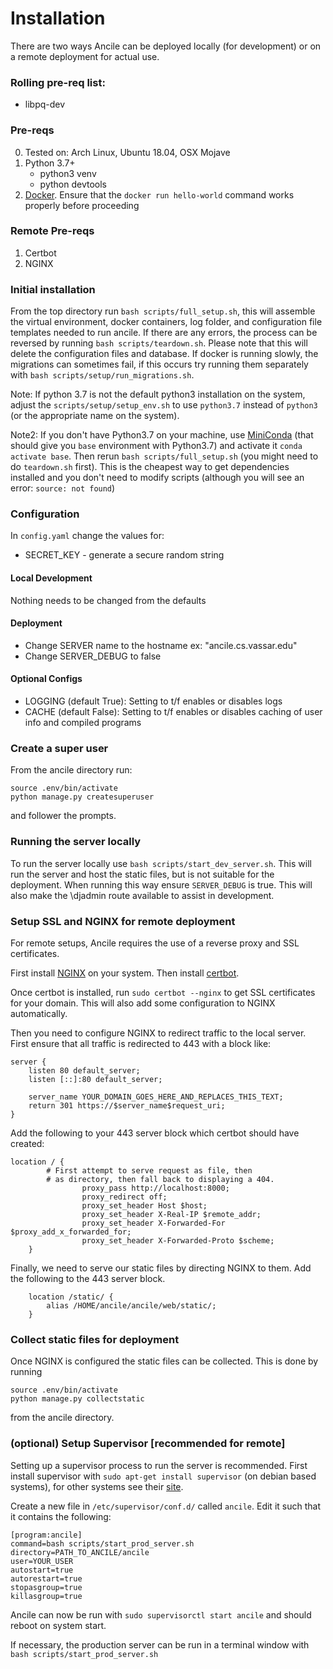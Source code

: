 # Installation
There are two ways Ancile can be deployed locally (for development) or on a
remote deployment for actual use.

### Rolling pre-req list:
- libpq-dev

### Pre-reqs
0. Tested on: Arch Linux, Ubuntu 18.04, OSX Mojave
1. Python 3.7+
    - python3 venv
    - python devtools
2. [Docker](https://www.digitalocean.com/community/tutorials/how-to-install-and-use-docker-on-ubuntu-18-04).
   Ensure that the `docker run hello-world` command works properly before
   proceeding

### Remote Pre-reqs
1. Certbot
2. NGINX

### Initial installation
From the top directory run `bash scripts/full_setup.sh`, this will assemble
the virtual environment, docker containers, log folder, and configuration
file templates needed to run ancile. If there are any errors, the process
can be reversed by running `bash scripts/teardown.sh`. Please note that this
will delete the configuration files and database. If docker is running
slowly, the migrations can sometimes fail, if this occurs try running them
separately with `bash scripts/setup/run_migrations.sh`.

Note: If python 3.7 is not the default python3 installation on the system, adjust the
`scripts/setup/setup_env.sh` to use `python3.7` instead of `python3` (or the appropriate
name on the system).

Note2: If you don't have Python3.7 on your machine, use 
[MiniConda](https://docs.conda.io/en/latest/miniconda.html) (that should give 
you `base` environment with Python3.7) and activate it `conda activate base`. 
Then rerun `bash scripts/full_setup.sh` (you might need to do `teardown.sh` 
first). This is the cheapest way to get dependencies installed and you don't
need to modify scripts (although you will see an error: `source: not found`)

### Configuration
In `config.yaml` change the values for:
- SECRET_KEY - generate a secure random string

#### Local Development
Nothing needs to be changed from the defaults

#### Deployment
- Change SERVER name to the hostname ex: "ancile.cs.vassar.edu"
- Change SERVER_DEBUG to false

#### Optional Configs
- LOGGING (default True): Setting to t/f enables or disables logs
- CACHE (default False): Setting to t/f enables or disables caching of user info and 
compiled programs

### Create a super user
From the ancile directory run:
```
source .env/bin/activate
python manage.py createsuperuser
```
and follower the prompts.

### Running the server locally
To run the server locally use `bash scripts/start_dev_server.sh`. This will run the server
and host the static files, but is not suitable for the deployment. When running this way
ensure `SERVER_DEBUG` is true. This will also make the \djadmin route available to assist
in development.

### Setup SSL and NGINX for remote deployment
For remote setups, Ancile requires the use of a reverse proxy and SSL
certificates.

First install
[NGINX](https://www.nginx.com/resources/wiki/start/topics/tutorials/install/)
on your system.
Then install
[certbot](https://certbot.eff.org/lets-encrypt/ubuntubionic-nginx.html).

Once certbot is installed, run `sudo certbot --nginx` to get SSL certificates
for your domain. This will also add some configuration to NGINX automatically.

Then you need to configure NGINX to redirect traffic to the local server. 
First ensure that all traffic is redirected to 443 with a block like:
```
server {
	listen 80 default_server;
	listen [::]:80 default_server;

	server_name YOUR_DOMAIN_GOES_HERE_AND_REPLACES_THIS_TEXT;
	return 301 https://$server_name$request_uri;
}
```

Add the following to your 443 server block which certbot should have created:
```
location / {
		# First attempt to serve request as file, then
		# as directory, then fall back to displaying a 404.
                proxy_pass http://localhost:8000;
                proxy_redirect off;
                proxy_set_header Host $host;
                proxy_set_header X-Real-IP $remote_addr;
                proxy_set_header X-Forwarded-For $proxy_add_x_forwarded_for;
                proxy_set_header X-Forwarded-Proto $scheme;
	}
```

Finally, we need to serve our static files by directing NGINX to them. Add the following
to the 443 server block.
```
	location /static/ {
		alias /HOME/ancile/ancile/web/static/;
	}
```

### Collect static files for deployment
Once NGINX is configured the static files can be collected. This is done by running
```
source .env/bin/activate
python manage.py collectstatic
```
from the ancile directory.

### (optional) Setup Supervisor [recommended for remote]
Setting up a supervisor process to run the server is recommended. First install
supervisor with `sudo apt-get install supervisor` (on debian based systems),
for other systems see their [site](http://supervisord.org/installing.html).

Create a new file in `/etc/supervisor/conf.d/` called `ancile`. Edit it such
that it contains the following:
```
[program:ancile]
command=bash scripts/start_prod_server.sh
directory=PATH_TO_ANCILE/ancile
user=YOUR_USER
autostart=true
autorestart=true
stopasgroup=true
killasgroup=true
```

Ancile can now be run with `sudo supervisorctl start ancile` and should reboot
on system start.

If necessary, the production server can be run in a terminal window with 
`bash scripts/start_prod_server.sh`

